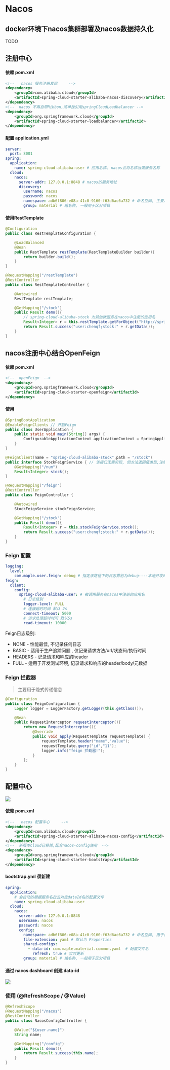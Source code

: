 # Nacos

## docker环境下nacos集群部署及nacos数据持久化

TODO

## 注册中心

#### 依赖 pom.xml

```xml
<!--   nacos 服务注册发现     -->
<dependency>
    <groupId>com.alibaba.cloud</groupId>
    <artifactId>spring-cloud-starter-alibaba-nacos-discovery</artifactId>
</dependency>
<!--  nacos 不再自带Ribbon,须单独引用springCloudLoadbalancer -->
<dependency>
    <groupId>org.springframework.cloud</groupId>
    <artifactId>spring-cloud-starter-loadbalancer</artifactId>
</dependency>
```

#### 配置 application.yml
```yaml
server:
  port: 8001
spring:
  application:
    name: spring-cloud-alibaba-user # 应用名称, nacos会将名称当做服务名称
  cloud:
    nacos:
      server-addr: 127.0.0.1:8848 # nacos的服务地址
      discovery:
        username: nacos
        password: nacos
        namespace: adb6f806-e08a-41c0-9160-f63d6ac6a732 # 命名空间, 主要用于区分环境 dev/sit/prev/prod
        group: material # 组名称, 一般用于区分项目
```

#### 使用RestTemplate

```java
@Configuration
public class RestTemplateConfiguration {

    @LoadBalanced
    @Bean
    public RestTemplate restTemplate(RestTemplateBuilder builder){
        return builder.build();
    }
}
```
```java
@RequestMapping("/restTemplate")
@RestController
public class RestTemplateController {

    @Autowired
    RestTemplate restTemplate;

    @GetMapping("/stock")
    public Result demo(){
        // spring-cloud-alibaba-stock 为其他微服务在nacos中注册的应用名
        Result<Integer> r = this.restTemplate.getForObject("http://spring-cloud-alibaba-stock/stock/num", Result.class);
        return Result.success("user:chenqf;stock:" + r.getData());
    }
}
```

## nacos注册中心结合OpenFeign

#### 依赖 pom.xml

```xml
<!--  openFeign  -->
<dependency>
    <groupId>org.springframework.cloud</groupId>
    <artifactId>spring-cloud-starter-openfeign</artifactId>
</dependency>
```
#### 使用

```java
@SpringBootApplication
@EnableFeignClients // 开启Feign
public class UserApplication {
    public static void main(String[] args) {
        ConfigurableApplicationContext applicationContext = SpringApplication.run(UserApplication.class, args);
    }
}
```
```java
@FeignClient(name = "spring-cloud-alibaba-stock",path = "/stock")
public interface StockFeignService { // 该接口无需实现, 但方法返回值类型,注解,方法名要和被调用的服务controller一致
    @GetMapping("/num")
    Result<Integer> stock();
}
```
```java
@RequestMapping("/feign")
@RestController
public class FeignController {

    @Autowired
    StockFeignService stockFeignService;

    @GetMapping("/stock")
    public Result demo(){
        Result<Integer> r = this.stockFeignService.stock();
        return Result.success("user:chenqf;stock:" + r.getData());
    }
}
```
### Feign 配置
```yaml
logging:
  level:
    com.maple.user.feign: debug # 指定该路径下的日志界别为debug----本地开发时配置
feign:
  client:
    config:
      spring-cloud-alibaba-user: # 被调用服务在nacos中注册的应用名
        # 日志级别 
        logger-level: FULL
        # 连接超时时间 默认 2s
        connect-timeout: 5000
        # 请求处理超时时间 默认5s
        read-timeout: 10000
```

Feign日志级别:
+ NONE - 性能最佳, 不记录任何日志
+ BASIC - 适用于生产追踪问题 , 仅记录请求方法/url/状态码/执行时间
+ HEADERS - 记录请求和响应的header
+ FULL - 适用于开发测试环境, 记录请求和响应的header/body/元数据

### Feign 拦截器

> 主要用于隐式传递信息

```java
@Configuration
public class FeignConfiguration {
    Logger logger = LoggerFactory.getLogger(this.getClass());

    @Bean
    public RequestInterceptor requestInterceptor(){
        return new RequestInterceptor(){
            @Override
            public void apply(RequestTemplate requestTemplate) {
                requestTemplate.header("name","value");
                requestTemplate.query("id","11");
                logger.info("feign 拦截器!");
            }
        };
    }
}
```

## 配置中心
![](https://chenqf-blog-image.oss-cn-beijing.aliyuncs.com/images/image-20230707214600578.png)

#### 依赖 pom.xml
```xml
<!--   nacos 配置中心     -->
<dependency>
    <groupId>com.alibaba.cloud</groupId>
    <artifactId>spring-cloud-starter-alibaba-nacos-config</artifactId>
</dependency>
<!--  新版本cloud已移除,配合nacos-config使用  -->
<dependency>
    <groupId>org.springframework.cloud</groupId>
    <artifactId>spring-cloud-starter-bootstrap</artifactId>
</dependency>
```

#### bootstrap.yml 须新建
```yaml
spring:
  application:
    # 会自动的根据服务名拉去对应dataId名的配置文件
    name: spring-cloud-alibaba-user
  cloud:
    nacos:
      server-addr: 127.0.0.1:8848
      username: nacos
      password: nacos
      config:
        namespace: adb6f806-e08a-41c0-9160-f63d6ac6a732 # 命名空间, 用于区分环境
        file-extension: yaml # 默认为 Properties
        shared-configs:
          - data-id: com.maple.material.common.yaml  # 配置文件名
            refresh: true # 实时更新
        group: material # 组名称, 一般用于区分项目
```

#### 通过 nacos dashboard 创建 data-id

![](https://chenqf-blog-image.oss-cn-beijing.aliyuncs.com/images/image-20230707182403844.png)

### 使用 (@RefreshScope / @Value)
```java
@RefreshScope
@RequestMapping("/nacos")
@RestController
public class NacosConfigController {

    @Value("${user.name}")
    String name;

    @GetMapping("/config")
    public Result demo(){
        return Result.success(this.name);
    }
}
```